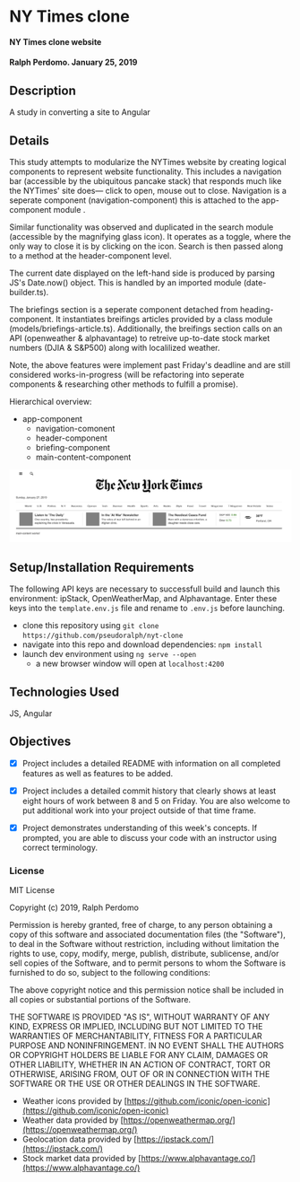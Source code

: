 # NY Times clone

#### NY Times clone website

#### Ralph Perdomo. January 25, 2019

## Description

A study in converting a site to Angular

## Details

This study attempts to modularize the NYTimes website by creating logical components to represent website functionality. This includes a navigation bar (accessible by the ubiquitous pancake stack) that responds much like the NYTimes' site does— click to open, mouse out to close. Navigation is a seperate component (navigation-component) this is attached to the app-component module .

Similar functionality was observed and duplicated in the search module (accessible by the magnifying glass icon). It operates as a toggle, where the only way to close it is by clicking on the icon. Search is then passed along to a method at the header-component level.

The current date displayed on the left-hand side is produced by parsing JS's Date.now() object. This is handled by an imported module (date-builder.ts).

The briefings section is a seperate component detached from heading-component. It instantiates breifings articles provided by a class module (models/briefings-article.ts). Additionally, the breifings section calls on an API (openweather & alphavantage) to retreive up-to-date stock market numbers (DJIA & S&P500) along with localilized weather. 

Note, the above features were implement past Friday's deadline and are still considered works-in-progress (will be refactoring into seperate components & researching other methods to fulfill a promise).

Hierarchical overview:

* app-component
  * navigation-comonent
  * header-component
  * briefing-component
  * main-content-component

![Alt NYTimes clone](https://github.com/pseudoralph/nyt-clone/blob/master/src/assets/screen_shots/cloned_nytimes_screen_shot.png)

## Setup/Installation Requirements

The following API keys are necessary to successfull build and launch this environment: ipStack, OpenWeatherMap, and Alphavantage. Enter these keys into the `template.env.js` file and rename to `.env.js` before launching.

* clone this repository using `git clone https://github.com/pseudoralph/nyt-clone`
* navigate into this repo and download dependencies: `npm install`
* launch dev environment using `ng serve --open`
  * a new browser window will open at `localhost:4200`

## Technologies Used

JS, Angular

## Objectives
 - [x] Project includes a detailed README with information on all completed features as well as features to be added.

 - [x] Project includes a detailed commit history that clearly shows at least eight hours of work between 8 and 5 on Friday. You are also welcome to put additional work into your project outside of that time frame.

 - [x] Project demonstrates understanding of this week's concepts. If prompted, you are able to discuss your code with an instructor using correct terminology.

### License

MIT License

Copyright (c) 2019, Ralph Perdomo

Permission is hereby granted, free of charge, to any person obtaining a copy
of this software and associated documentation files (the "Software"), to deal
in the Software without restriction, including without limitation the rights
to use, copy, modify, merge, publish, distribute, sublicense, and/or sell
copies of the Software, and to permit persons to whom the Software is
furnished to do so, subject to the following conditions:

The above copyright notice and this permission notice shall be included in all
copies or substantial portions of the Software.

THE SOFTWARE IS PROVIDED "AS IS", WITHOUT WARRANTY OF ANY KIND, EXPRESS OR
IMPLIED, INCLUDING BUT NOT LIMITED TO THE WARRANTIES OF MERCHANTABILITY,
FITNESS FOR A PARTICULAR PURPOSE AND NONINFRINGEMENT. IN NO EVENT SHALL THE
AUTHORS OR COPYRIGHT HOLDERS BE LIABLE FOR ANY CLAIM, DAMAGES OR OTHER
LIABILITY, WHETHER IN AN ACTION OF CONTRACT, TORT OR OTHERWISE, ARISING FROM,
OUT OF OR IN CONNECTION WITH THE SOFTWARE OR THE USE OR OTHER DEALINGS IN THE
SOFTWARE.

* Weather icons provided by [https://github.com/iconic/open-iconic](https://github.com/iconic/open-iconic)
* Weather data provided by [https://openweathermap.org/](https://openweathermap.org/)
* Geolocation data provided by [https://ipstack.com/](https://ipstack.com/)
* Stock market data provided by [https://www.alphavantage.co/](https://www.alphavantage.co/)